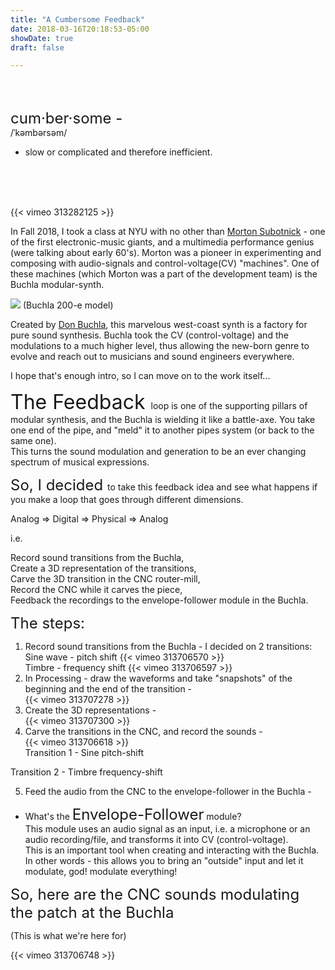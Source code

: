 ```yaml
---
title: "A Cumbersome Feedback"
date: 2018-03-16T20:18:53-05:00
showDate: true
draft: false

---
```

<br>
<br>

<font size='5'>cum·ber·some - </font><br>
/ˈkəmbərsəm/

 - slow or complicated and therefore inefficient.
<br>
<br>
<br>


{{< vimeo 313282125 >}}


In Fall 2018, I took a class at NYU  with no other than [Morton Subotnick](https://en.wikipedia.org/wiki/Morton_Subotnick) - one of the first electronic-music giants, and a multimedia performance genius (were talking about early 60's).
Morton was a pioneer in experimenting and composing with audio-signals and control-voltage(CV) "machines".
One of these machines (which Morton was a part of the development team) is the Buchla modular-synth.

![](/gallery/images/cumbersome/buchla200e.jpg)
(Buchla 200-e model)

Created by [Don Buchla](https://en.wikipedia.org/wiki/Don_Buchla), this marvelous west-coast synth is a factory for pure sound synthesis.
Buchla took the CV (control-voltage) and the modulations to a much higher level, thus allowing the new-born genre to evolve and reach out to musicians and sound engineers everywhere.

I hope that's enough intro, so I can move on to the work itself...

<font size="6"> The Feedback </font> loop is one of the supporting pillars of modular synthesis, and the Buchla is wielding it like a battle-axe.
You take one end of the pipe, and "meld" it to another pipes system (or back to the same one). <br>
This turns the sound modulation and generation to be an ever changing spectrum of musical expressions.


<font size="5"> So, I decided </font> to take this feedback idea and see what happens if you make a loop that goes through different dimensions.

Analog => Digital => Physical => Analog

i.e.

Record sound transitions from the Buchla, <br>
Create a 3D representation of the transitions, <br>
Carve the 3D transition in the CNC router-mill, <br>
Record the CNC while it carves the piece, <br>
Feedback the recordings to the envelope-follower module in the Buchla.

<font size="5 ">The steps:</font> <br>

1. Record sound transitions from the Buchla - I decided on 2 transitions:
  Sine wave - pitch shift
  {{< vimeo 313706570 >}}<br>
  Timbre - frequency shift
  {{< vimeo 313706597 >}}<br>
2. In Processing - draw the waveforms and take "snapshots" of the beginning and the end of the transition - <br>
  {{< vimeo 313707278 >}}<br>
3. Create the 3D representations - <br>
  {{< vimeo 313707300 >}}<br>
4. Carve the transitions in the CNC, and record the sounds -<br>
  {{< vimeo 313706618 >}}<br>
Transition 1 - Sine pitch-shift
<!-- ![](/gallery/images/cumbersome/SineRotation.gif) -->
Transition 2 - Timbre frequency-shift
<!-- ![](/gallery/images/cumbersome/timbreRotate.gif) -->

5. Feed the audio from the CNC to the envelope-follower in the Buchla -<br>

* What's the <font size = "5">Envelope-Follower</font> module? <br>
This module uses an audio signal as an input, i.e. a microphone or an audio recording/file, and transforms it into CV (control-voltage).<br>
This is an important tool when creating and interacting with the Buchla.
In other words - this allows you to bring an "outside" input and let it modulate, god! modulate everything!

<font size = "5"> So, here are the CNC sounds modulating the patch at the Buchla</font>

(This is what we're here for)<br>

{{< vimeo 313706748 >}}
